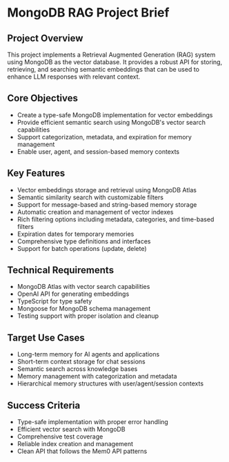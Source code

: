 # MongoDB RAG Project Brief

## Project Overview

This project implements a Retrieval Augmented Generation (RAG) system using MongoDB as the vector database. It provides a robust API for storing, retrieving, and searching semantic embeddings that can be used to enhance LLM responses with relevant context.

## Core Objectives

- Create a type-safe MongoDB implementation for vector embeddings
- Provide efficient semantic search using MongoDB's vector search capabilities
- Support categorization, metadata, and expiration for memory management
- Enable user, agent, and session-based memory contexts

## Key Features

- Vector embeddings storage and retrieval using MongoDB Atlas
- Semantic similarity search with customizable filters
- Support for message-based and string-based memory storage
- Automatic creation and management of vector indexes
- Rich filtering options including metadata, categories, and time-based filters
- Expiration dates for temporary memories
- Comprehensive type definitions and interfaces
- Support for batch operations (update, delete)

## Technical Requirements

- MongoDB Atlas with vector search capabilities
- OpenAI API for generating embeddings
- TypeScript for type safety
- Mongoose for MongoDB schema management
- Testing support with proper isolation and cleanup

## Target Use Cases

- Long-term memory for AI agents and applications
- Short-term context storage for chat sessions
- Semantic search across knowledge bases
- Memory management with categorization and metadata
- Hierarchical memory structures with user/agent/session contexts

## Success Criteria

- Type-safe implementation with proper error handling
- Efficient vector search with MongoDB
- Comprehensive test coverage
- Reliable index creation and management
- Clean API that follows the Mem0 API patterns
